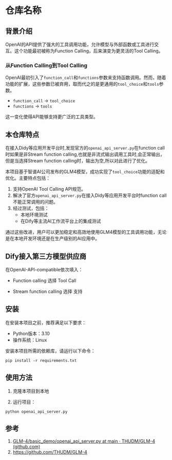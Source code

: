 # 仓库名称

## 背景介绍

OpenAI的API提供了强大的工具调用功能，允许模型与外部函数或工具进行交互。这个功能最初被称为Function Calling，后来演变为更灵活的Tool Calling。

### 从Function Calling到Tool Calling

OpenAI最初引入了`function_call`和`functions`参数来支持函数调用。然而，随着功能的扩展，这些参数已被弃用，取而代之的是更通用的`tool_choice`和`tools`参数。

- `function_call` → `tool_choice`
- `functions` → `tools`

这一变化使得API能够支持更广泛的工具类型。

## 本仓库特点

在接入Didy等应用开发平台时,发现官方的`openai_api_server.py`在function call时如果是非Stream function calling,也就是非流式输出调用工具时,会正常输出，但是当选择Stream function calling时，输出为空,所以对此进行了优化。

本项目基于智谱AI公司发布的GLM4模型，成功实现了`tool_choice`功能的适配和优化。主要特点包括：

1. 支持OpenAI Tool Calling API规范。
2. 解决了官方`openai_api_server.py`在接入Didy等应用开发平台时function call不能正常调用的问题。
3. 经过测试，包括：
   - 本地环境测试
   - 在Dify等主流AI工作流平台上的集成测试

通过这些改进，用户可以更加稳定和高效地使用GLM4模型的工具调用功能，无论是在本地开发环境还是在生产级别的AI应用中。

## Dify接入第三方模型供应商

在OpenAI-API-compatible依次填入：

- Function calling 选择 Tool Call

- Stream function calling 选择 支持

## 安装

在安装本项目之前，推荐满足以下要求：

- Python版本：3.10
- 操作系统：Linux

安装本项目所需的依赖库，请运行以下命令：

```
pip install -r requirements.txt
```

## 使用方法

1. 克隆本项目到本地

2. 运行项目：

```
python openai_api_server.py
```

## 参考

1. [GLM-4/basic_demo/openai_api_server.py at main · THUDM/GLM-4 (github.com)](https://github.com/THUDM/GLM-4/blob/main/basic_demo/openai_api_server.py)
2. https://github.com/THUDM/GLM-4